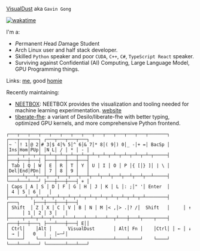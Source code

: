 [VisualDust](https://www.gong.host) aka `Gavin Gong`

[![wakatime](https://wakatime.com/badge/user/b93a26b6-8ea1-44ef-99ed-bcb6e2c732f1.svg)](https://wakatime.com/@b93a26b6-8ea1-44ef-99ed-bcb6e2c732f1)

I'm a:  
- *P*ermanent *H*ead *D*amage Student
- Arch Linux user and half stack developer.
- Skilled `Python` speaker and poor `CUDA`, `C++`, `C#`, `TypeScript React` speaker.
- Surviving against Confidential (AI) Computing, Large Language Model, GPU Programming things.

Links: [me](https://www.gong.host/), good [homie](https://550w.host/)

Recently maintaining:
- [NEETBOX](https://github.com/visualDust/neetbox): NEETBOX provides the visualization and tooling needed for machine learning experimentation. [website](neetbox.550w.host)
- [tiberate-fhe](https://github.com/visualDust/tiberate-fhe): a variant of Desilo/liberate-fhe with better typing, optimized GPU kernels, and more comprehensive Python frontend.

```
┌───┬───┬───┬───┬───┬───┬───┬───┬───┬───┬───┬───┬───┬───────┐ ┌───┬───┬───┐ ┌───┬───┬───┬───┐
│~ `│! 1│@ 2│# 3│$ 4│% 5│^ 6│& 7│* 8│( 9│) 0│_ -│+ =│ BacSp │ │Ins│Hom│PUp│ │N L│ / │ * │ - │
├───┴─┬─┴─┬─┴─┬─┴─┬─┴─┬─┴─┬─┴─┬─┴─┬─┴─┬─┴─┬─┴─┬─┴─┬─┴─┬─────┤ ├───┼───┼───┤ ├───┼───┼───┼───┤
│ Tab │ Q │ W │ E │ R │ T │ Y │ U │ I │ O │ P │{ [│} ]│ | \ │ │Del│End│PDn│ │ 7 │ 8 │ 9 │   │
├─────┴┬──┴┬──┴┬──┴┬──┴┬──┴┬──┴┬──┴┬──┴┬──┴┬──┴┬──┴┬──┴─────┤ └───┴───┴───┘ ├───┼───┼───┤ + │
│ Caps │ A │ S │ D │ F │ G │ H │ J │ K │ L │: ;│" '│ Enter  │               │ 4 │ 5 │ 6 │   │
├──────┴─┬─┴─┬─┴─┬─┴─┬─┴─┬─┴─┬─┴─┬─┴─┬─┴─┬─┴─┬─┴─┬─┴────────┤     ┌───┐     ├───┼───┼───┼───┤
│ Shift  │ Z │ X │ C │ V │ B │ N │ M │< ,│> .│? /│  Shift   │     │ ↑ │     │ 1 │ 2 │ 3 │   │
├─────┬──┴─┬─┴──┬┴───┴───┴───┴───┴───┴──┬┴───┼───┴┬────┬────┤ ┌───┼───┼───┐ ├───┴───┼───┤ E││
│ Ctrl│    │Alt │      VisualDust       │ Alt│ Fn │    │Ctrl│ │ ← │ ↓ │ → │ │   0   │ . │←─┘│
└─────┘    └────┴───────────────────────┴────┴────┘    └────┘ └───┴───┴───┘ └───────┴───┴───┘
```
